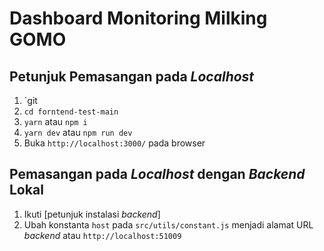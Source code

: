 # Dashboard Monitoring Milking GOMO


## Petunjuk Pemasangan pada _Localhost_
1. `git 
2. `cd forntend-test-main`
3. `yarn` atau `npm i`
4. `yarn dev` atau `npm run dev`
5. Buka `http://localhost:3000/` pada browser

## Pemasangan pada _Localhost_ dengan _Backend_ Lokal
1. Ikuti [petunjuk instalasi _backend_]
2. Ubah konstanta `host` pada `src/utils/constant.js` menjadi alamat URL _backend_ atau `http://localhost:51009`
